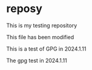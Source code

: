 # reposy

This is my testing repository

This file has been modified

This is a test of GPG in 2024.1.11

The gpg test in 2024.1.11
